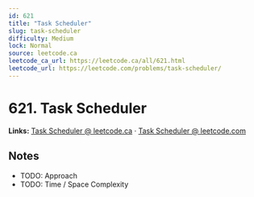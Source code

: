 ```yaml
--- 
id: 621
title: "Task Scheduler"
slug: task-scheduler
difficulty: Medium
lock: Normal
source: leetcode.ca
leetcode_ca_url: https://leetcode.ca/all/621.html
leetcode_url: https://leetcode.com/problems/task-scheduler/
---
```


# 621. Task Scheduler

**Links:** [Task Scheduler @ leetcode.ca](https://leetcode.ca/all/621.html) · [Task Scheduler @ leetcode.com](https://leetcode.com/problems/task-scheduler/)

## Notes
- TODO: Approach
- TODO: Time / Space Complexity
